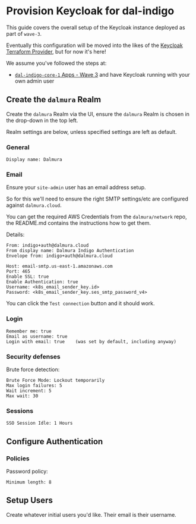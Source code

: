 # Provision Keycloak for dal-indigo

This guide covers the overall setup of the Keycloak instance deployed as part of `wave-3`.

Eventually this configuration will be moved into the likes of the [Keycloak Terraform Provider](https://registry.terraform.io/providers/keycloak/keycloak/latest/docs), but for now it's here!

We assume you've followed the steps at:
* [`dal-indigo-core-1` Apps - Wave 3](INDIGO-CORE-1-APPS-WAVE-3.md) and have Keycloak running with your own admin user

## Create the `dalmura` Realm

Create the `dalmura` Realm via the UI, ensure the `dalmura` Realm is chosen in the drop-down in the top left.

Realm settings are below, unless specified settings are left as default.

### General
```
Display name: Dalmura
```

### Email
Ensure your `site-admin` user has an email address setup.

So for this we'll need to ensure the right SMTP settings/etc are configured against `dalmura.cloud`.

You can get the required AWS Credentials from the `dalmura/network` repo, the README.md contains the instructions how to get them.

Details:
```
From: indigo+auth@dalmura.cloud
From display name: Dalmura Indigo Authentication
Envelope from: indigo+auth@dalmura.cloud

Host: email-smtp.us-east-1.amazonaws.com
Port: 465
Enable SSL: true
Enable Authentication: true
Username: <k8s_email_sender_key.id>
Password: <k8s_email_sender_key.ses_smtp_password_v4>
```

You can click the `Test connection` button and it should work.

### Login
```
Remember me: true
Email as username: true
Login with email: true    (was set by default, including anyway)
```

### Security defenses
Brute force detection:
```
Brute Force Mode: Lockout temporarily
Max login failures: 5
Wait increment: 5
Max wait: 30
```

### Sessions
```
SSO Session Idle: 1 Hours
```

## Configure Authentication

### Policies

Password policy:
```
Minimum length: 8
```

## Setup Users
Create whatever initial users you'd like. Their email is their username.
